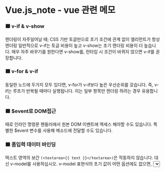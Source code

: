 # Vue.js_note - vue 관련 메모

### 🟧 v-if & v-show
렌더링이 자주일어날 때; CSS 기반 토글만으로 초기 조건에 관계 없이 엘리먼트가 항상 렌더링
일반적으로 v-if는 토글 비용이 높고 v-show는 초기 렌더링 비용이 더 높습니다. 매우 자주 바꾸기를 원한다면 v-show를, 런타임 시 조건이 바뀌지 않으면 v-if를 권장합니다.

### 🟧 v-for & v-if
동일한 노드에 두가지 모두 있다면, v-for가 v-if보다 높은 우선순위를 갖습니다. 즉, v-if는 루프가 반복될 때마다 실행됩니다. 이는 일부 항목만 렌더링 하려는 경우 유용합니다.

### 🟧 $event로 DOM접근
때로 인라인 명령문 핸들러에서 원본 DOM 이벤트에 액세스 해야할 수도 있습니다. 특별한 $event 변수를 사용해 메소드에 전달할 수도 있습니다.

### 🟧 폼입력 데이터 바인딩
텍스트 영역의 보간 `(<textarea>{{ text }}</textarea>)`은 작동하지 않습니다. 대신 v-model를 사용하십시오.
v-model 표현식의 초기 값이 어떤 옵션에도 없으면, <select> 엘리먼트는 “선택없음” 상태로 렌더링됩니다. iOS에서는 이 경우 변경 이벤트가 발생하지 않아 사용자가 첫 번째 항목을 선택할 수 없게됩니다. 사용하지 않는 옵션에 빈 값을 넣는 것이 좋습니다.
